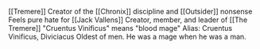 [[Tremere]]
Creator of the [[Chronix]] discipline and [[Outsider]] nonsense
Feels pure hate for [[Jack Vallens]]
Creator, member, and leader of [[The Tremere]]
"Cruentus Vinificus" means "blood mage"
Alias: Cruentus Vinificus, Diviciacus
Oldest of men.
He was a mage when he was a man.